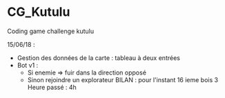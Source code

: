 # CG_Kutulu
Coding game challenge kutulu


15/06/18 :

  - Gestion des données de la carte : tableau à deux entrées
  - Bot v1 : 
    * Si enemie => fuir dans la direction opposé
    * Sinon rejoindre un explorateur
  BILAN : 
  pour l'instant 16 ieme bois 3
  Heure passé : 4h
